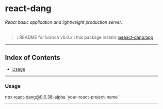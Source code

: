 # react-dang

###### React basic application and lightweight production server.

> ℹ️ README for branch v0.0.x
> ℹ️ this package installs [@react-dang/app](https://github.com/simonedelpopolo/react-dang-app/)
___

## Index of Contents

- [Usage](#usage)

___

### Usage

npx react-dang@0.0.38-alpha 'your-react-project-name'
___
